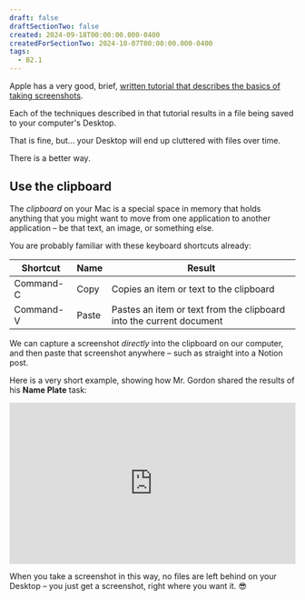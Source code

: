 ```yaml
---
draft: false
draftSectionTwo: false
created: 2024-09-18T00:00:00.000-0400
createdForSectionTwo: 2024-10-07T00:00:00.000-0400
tags:
  - B2.1
---
```


Apple has a very good, brief, [written tutorial that describes the basics of taking screenshots](https://support.apple.com/en-ca/102646).

Each of the techniques described in that tutorial results in a file being saved to your computer's Desktop.

That is fine, but... your Desktop will end up cluttered with files over time.

There is a better way.

## Use the clipboard

The *clipboard* on your Mac is a special space in memory that holds anything that you might want to move from one application to another application – be that text, an image, or something else.

You are probably familiar with these keyboard shortcuts already:

|Shortcut|Name|Result|
|-|-|-|
|Command-C|Copy|Copies an item or text to the clipboard|
|Command-V|Paste|Pastes an item or text from the clipboard into the current document|

We can capture a screenshot *directly* into the clipboard on our computer, and then paste that screenshot anywhere – such as straight into a Notion post.

Here is a very short example, showing how Mr. Gordon shared the results of his **Name Plate** task:

<div style="padding:56.25% 0 0 0;position:relative;">
	<iframe src="https://player.vimeo.com/video/1010441115?h=f8539417c1&amp;badge=0&amp;autopause=0&amp;player_id=0&amp;app_id=58479&portrait=0&byline=0&title=0" frameborder="0" allow="autoplay; fullscreen; picture-in-picture; clipboard-write" style="position:absolute;top:0;left:0;width:100%;height:100%;" title="Opening the Teamspace">
	</iframe>
	</div>
<script src="https://player.vimeo.com/api/player.js"></script>

When you take a screenshot in this way, no files are left behind on your Desktop – you just get a screenshot, right where you want it. 😎